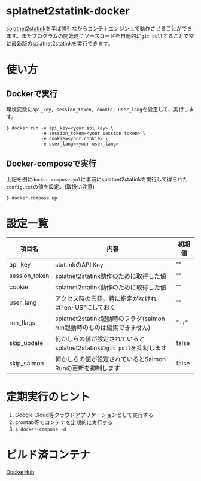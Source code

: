 # splatnet2statink-docker



[splatnet2statink](https://github.com/frozenpandaman/splatnet2statink)を半ば強引ながらコンテナエンジン上で動作させることができます。またプログラムの開始時にソースコードを自動的に`git pull`することで常に最新版のsplatnet2statinkを実行できます。

# 使い方

## Dockerで実行

環境変数に`api_key, session_token, cookie, user_lang`を設定して、実行します。

```
$ docker run -e api_key=<your api key> \
             -e session_token=<your session token> \
             -e cookie=<your cookie> \
             -e user_lang=<your user_lang>
```

## Docker-composeで実行

上記を例に`docker-compose.yml`に事前にsplatnet2statinkを実行して得られた`config.txt`の値を設定。(取扱い注意)

```
$ docker-compose up
```

# 設定一覧

| 項目名 | 内容 | 初期値 |
| --- | -- | -- |
| api_key | stat.inkのAPI Key | "" |
| session_token | splatnet2statink動作のために取得した値 | "" |
| cookie | splatnet2statink動作のために取得した値 | "" |
| user_lang | アクセス時の言語。特に指定がなければ"en-US"にしておく | "" |
| run_flags | splatnet2statink起動時のフラグ(salmon run起動時のものは編集できません) | "-r" |
| skip_update | 何かしらの値が設定されているとsplatnet2statinkの`git pull`を抑制します | false |
| skip_salmon | 何かしらの値が設定されているとSalmon Runの更新を抑制します | false |

# 定期実行のヒント

1. Google Cloud等クラウドアプリケーションとして実行する 
1. crontab等でコンテナを定期的に実行する 
1. `$ docker-compose -d`

# ビルド済コンテナ

[DockerHub](https://cloud.docker.com/swarm/kamiyaowl/repository/docker/kamiyaowl/splatnet2statink-docker/general)
